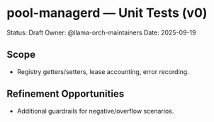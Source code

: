 # pool-managerd — Unit Tests (v0)

Status: Draft
Owner: @llama-orch-maintainers
Date: 2025-09-19

## Scope

- Registry getters/setters, lease accounting, error recording.

## Refinement Opportunities

- Additional guardrails for negative/overflow scenarios.
